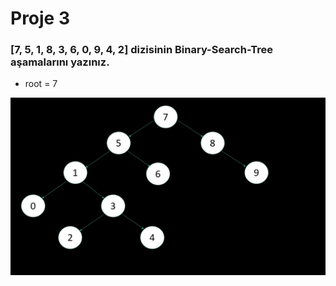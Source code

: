 # Proje 3



### [7, 5, 1, 8, 3, 6, 0, 9, 4, 2] dizisinin Binary-Search-Tree aşamalarını yazınız.

* root = 7

![Gorsel](/BinarySearchTree.jpg)